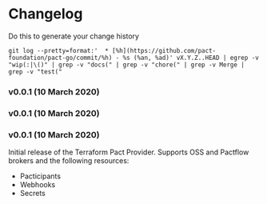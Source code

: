 # Changelog
Do this to generate your change history

    git log --pretty=format:'  * [%h](https://github.com/pact-foundation/pact-go/commit/%h) - %s (%an, %ad)' vX.Y.Z..HEAD | egrep -v "wip(:|\()" | grep -v "docs(" | grep -v "chore(" | grep -v Merge | grep -v "test("

<a name="0.0.1"></a>

### v0.0.1 (10 March 2020)


### v0.0.1 (10 March 2020)


### v0.0.1 (10 March 2020)


Initial release of the Terraform Pact Provider. Supports OSS and Pactflow brokers and the following resources:

* Pacticipants
* Webhooks
* Secrets
